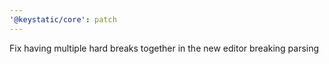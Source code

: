 ```yaml
---
'@keystatic/core': patch
---
```


Fix having multiple hard breaks together in the new editor breaking parsing
